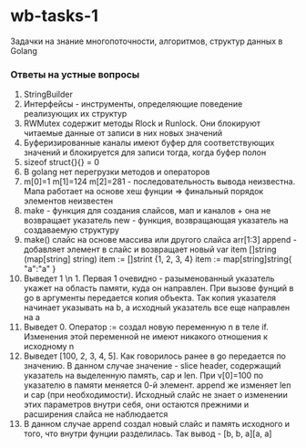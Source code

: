 # wb-tasks-1
Задачки на знание многопоточности, алгоритмов, структур данных в Golang

### Ответы на устные вопросы
1. StringBuilder
2. Интерфейсы - инструменты, определяющие поведение реализующих их структур
3. RWMutex содержит методы Rlock и Runlock. Они блокируют читаемые данные от записи в них новых значений
4. Буферизированные каналы имеют буфер для соответствующих значений и блокируется для записи тогда, когда буфер полон
5. sizeof struct{}{} = 0
6. В golang нет перегрузки методов и операторов
7. m[0]=1 m[1]=124 m[2]=281 - последовательность вывода неизвестна. Мапа работает на основе хеш фунции => финальный порядок элементов неизвестен
8. make - функция для создания слайсов, мап и каналов + она не возвращает указатель
   new - функция, возвращающая указатель на создаваемую структуру
10. make()
    слайс на основе массива или другого слайса arr[1:3]
    append - добавляет элемент в слайс и возвращает новый
    var item []string (map[string] string)
    item := []strint {1, 2, 3, 4}
    item := map[string]string{ "a":"a" } 
11. Выведет 1 \n 1. Первая 1 очевидно - разыменованный указатель укажет на область памяти, куда он направлен. При вызове фунций в go в аргументы передается копия объекта. Так копия указателя начинает указывать на b, а исходный указатель все еще направлен на a
12. Выведет 0. Оператор := создал новую переменную n в теле if. Изменения этой переменной не имеют никакого отношения к исходному n
13. Выведет [100, 2, 3, 4, 5]. Как говорилось ранее в go передается по значению. В данном случае значение - slice header, содержащий указатель на выделенную память, cap и len. При v[0]=100 по указателю в памяти меняется 0-й элемент. append же изменяет len и cap (при необходимости). Исходный слайс не знает о изменении этих параметров внутри себя, они остаются прежними и расширения слайса не наблюдается 
14. В данном случае append создал новый слайс и память исходного и того, что внутри фунции разделилась. Так вывод - [b, b, a][a, a]
